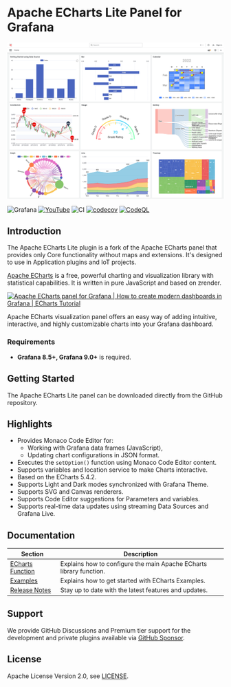 # Apache ECharts Lite Panel for Grafana

![ECharts](https://github.com/VolkovLabs/volkovlabs-echarts-lite/raw/main/src/img/dashboard.png)

![Grafana](https://img.shields.io/badge/Grafana-9.5.2-orange)
[![YouTube](https://img.shields.io/badge/YouTube-Playlist-red)](https://youtube.com/playlist?list=PLPow72ygztmQHGWFqksEf3LebUfhqBfFu)
![CI](https://github.com/volkovlabs/volkovlabs-echarts-lite/workflows/CI/badge.svg)
[![codecov](https://codecov.io/gh/VolkovLabs/volkovlabs-echarts-lite/branch/main/graph/badge.svg)](https://codecov.io/gh/VolkovLabs/volkovlabs-echarts-lite)
[![CodeQL](https://github.com/VolkovLabs/volkovlabs-echarts-lite/actions/workflows/codeql-analysis.yml/badge.svg)](https://github.com/VolkovLabs/volkovlabs-echarts-lite/actions/workflows/codeql-analysis.yml)

## Introduction

The Apache ECharts Lite plugin is a fork of the Apache ECharts panel that provides only Core functionality without maps and extensions. It's designed to use in Application plugins and IoT projects.

[Apache ECharts](https://echarts.apache.org/en/index.html) is a free, powerful charting and visualization library with statistical capabilities. It is written in pure JavaScript and based on zrender.

[![Apache ECharts panel for Grafana | How to create modern dashboards in Grafana | ECharts Tutorial](https://raw.githubusercontent.com/volkovlabs/volkovlabs-echarts-panel/main/img/video.png)](https://youtu.be/DxqCrBEmrQw)

Apache ECharts visualization panel offers an easy way of adding intuitive, interactive, and highly customizable charts into your Grafana dashboard.

### Requirements

- **Grafana 8.5+, Grafana 9.0+** is required.

## Getting Started

The Apache ECharts Lite panel can be downloaded directly from the GitHub repository.

## Highlights

- Provides Monaco Code Editor for:
  - Working with Grafana data frames (JavaScript),
  - Updating chart configurations in JSON format.
- Executes the `setOption()` function using Monaco Code Editor content.
- Supports variables and location service to make Charts interactive.
- Based on the ECharts 5.4.2.
- Supports Light and Dark modes synchronized with Grafana Theme.
- Supports SVG and Canvas renderers.
- Supports Code Editor suggestions for Parameters and variables.
- Supports real-time data updates using streaming Data Sources and Grafana Live.

## Documentation

| Section                     | Description                                                         |
| --------------------------- | ------------------------------------------------------------------- |
| [ECharts Function](https://volkovlabs.io/plugins/volkovlabs-echarts-panel/options/) | Explains how to configure the main Apache ECharts library function. |
| [Examples](https://volkovlabs.io/plugins/volkovlabs-echarts-panel/examples/)        | Explains how to get started with ECharts Examples.                  |
| [Release Notes](https://volkovlabs.io/plugins/volkovlabs-echarts-lite/release/)    | Stay up to date with the latest features and updates.               |

## Support

We provide GitHub Discussions and Premium tier support for the development and private plugins available via [GitHub Sponsor](https://github.com/sponsors/VolkovLabs).

## License

Apache License Version 2.0, see [LICENSE](https://github.com/volkovlabs/volkovlabs-echarts-lite/blob/main/LICENSE).
